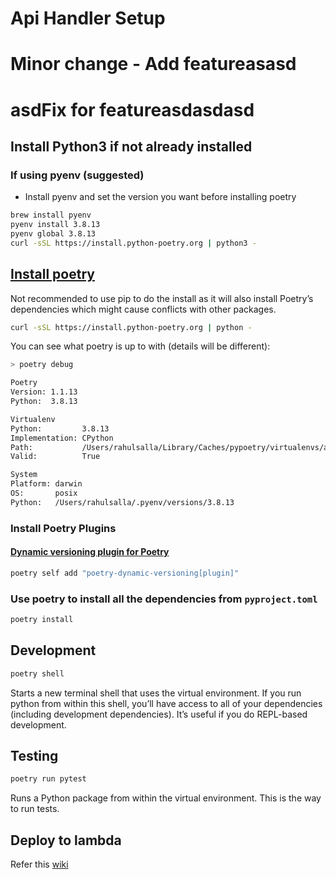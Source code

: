 # Api Handler Setup
# Minor change - Add featureasasd
# asdFix for featureasdasdasd
## Install Python3 if not already installed

### If using pyenv (suggested)

- Install pyenv and set the version you want before installing poetry

```bash
brew install pyenv
pyenv install 3.8.13
pyenv global 3.8.13
curl -sSL https://install.python-poetry.org | python3 -
```

## [Install poetry](https://python-poetry.org/docs/master/#installing-with-the-official-installer)

Not recommended to use pip to do the install as it will also install Poetry’s dependencies which might cause conflicts with other packages.

```bash
curl -sSL https://install.python-poetry.org | python -
```

You can see what poetry is up to with (details will be different):

```bash
> poetry debug

Poetry
Version: 1.1.13
Python:  3.8.13

Virtualenv
Python:         3.8.13
Implementation: CPython
Path:           /Users/rahulsalla/Library/Caches/pypoetry/virtualenvs/app-nnMCBjWd-py3.8
Valid:          True

System
Platform: darwin
OS:       posix
Python:   /Users/rahulsalla/.pyenv/versions/3.8.13
```

### Install Poetry Plugins

#### [Dynamic versioning plugin for Poetry](https://github.com/mtkennerly/poetry-dynamic-versioning)

``` bash
poetry self add "poetry-dynamic-versioning[plugin]"
```
### Use poetry to install all the dependencies from `pyproject.toml`

```bash
poetry install
```

## Development

```bash
poetry shell
```

Starts a new terminal shell that uses the virtual environment. If you run python from within this shell, you’ll have access to all of your dependencies (including development dependencies). It’s useful if you do REPL-based development.

## Testing

```bash
poetry run pytest
```

Runs a Python package from within the virtual environment. This is the way to run tests.

## Deploy to lambda

Refer this [wiki](https://github.com/Informed/techno-core/wiki/Deploying-apps-to-different-env-using-tags)
